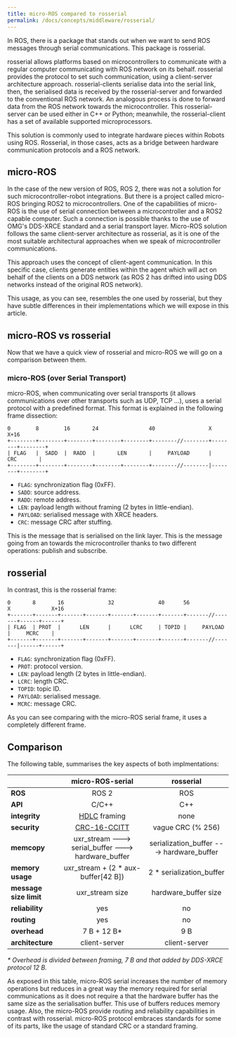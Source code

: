 ```yaml
---
title: micro-ROS compared to rosserial 
permalink: /docs/concepts/middleware/rosserial/
---
```


In ROS, there is a package that stands out when we want to send ROS messages through serial communications.
This package is rosserial.

rosserial allows platforms based on microcontrollers to communicate with a regular computer communicating with ROS network on its behalf.
rosserial provides the protocol to set such communication, using a client-server architecture approach.
rosserial-clients serialise data into the serial link, then, the serialised data is received by the rosserial-server and forwarded to the conventional ROS network.
An analogous process is done to forward data from the ROS network towards the microcontroller.
This rosserial-server can be used either in C++ or Python; meanwhile, the rosserial-client has a set of available supported microprocessors.

This solution is commonly used to integrate hardware pieces within Robots using ROS.
Rosserial, in those cases, acts as a bridge between hardware communication protocols and a ROS network.

## micro-ROS

In the case of the new version of ROS, ROS 2, there was not a solution for such microcontroller-robot integrations.
But there is a project called micro-ROS bringing ROS2 to microcontrollers.
One of the capabilities of micro-ROS is the use of serial connection between a microcontroller and a ROS2 capable computer.
Such a connection is possible thanks to the use of OMG's DDS-XRCE standard and a serial transport layer.
Micro-ROS solution follows the same client-server architecture as rosserial, as it is one of the most suitable architectural approaches when we speak of microcontroller communications.

This approach uses the concept of client-agent communication.
In this specific case, clients generate entities within the agent which will act on behalf of the clients on a DDS network (as ROS 2 has drifted into using DDS networks instead of the original ROS network).

This usage, as you can see, resembles the one used by rosserial, but they have subtle differences in their implementations which we will expose in this article.

## micro-ROS vs rosserial

Now that we have a quick view of rosserial and micro-ROS we will go on a comparison between them.

### micro-ROS (over Serial Transport)

micro-ROS, when communicating over serial transports (it allows communications over other transports such as UDP, TCP ...), uses a serial protocol with a predefined format.
This format is explained in the following frame dissection:

```
0        8        16       24                40                 X                 X+16
+--------+--------+--------+--------+--------+--------//--------+--------+--------+
| FLAG   |  SADD  |  RADD  |       LEN       |     PAYLOAD      |       CRC       |
+--------+--------+--------+--------+--------+--------//--------|--------+--------+
```

* `FLAG`: synchronization flag (0xFF).
* `SADD`: source address.
* `RADD`: remote address.
* `LEN`: payload length without framing (2 bytes in little-endian).
* `PAYLOAD`: serialised message with XRCE headers.
* `CRC`: message CRC after stuffing.

This is the message that is serialised on the link layer.
This is the message going from an towards the microcontroller thanks to two different operations: publish and subscribe.

## rosserial

In contrast, this is the rosserial frame:

```
0       8       16              32              40      56               X             X+16
+-------+-------+-------+-------+-------+-------+-------+-------//-------+------+------+
| FLAG  | PROT  |      LEN      |      LCRC     | TOPID |     PAYLOAD    |     MCRC    |
+-------+-------+-------+-------+-------+-------+-------+-------//-------|------+------+
```

* `FLAG`: synchronization flag (0xFF).
* `PROT`: protocol version.
* `LEN`: payload length (2 bytes in little-endian).
* `LCRC`: length CRC.
* `TOPID`: topic ID.
* `PAYLOAD`: serialised message.
* `MCRC`: message CRC.

As you can see comparing with the micro-ROS serial frame, it uses a completely different frame.

## Comparison

The following table, summarises the key aspects of both implmentations:

| | micro-ROS-serial | rosserial |
|:-|:-:|:-:|
| **ROS** | ROS 2 | ROS |
| **API** | C/C++ | C++ |
| **integrity** | [HDLC](https://en.wikipedia.org/wiki/High-Level_Data_Link_Control) framing | none |
| **security** | [CRC-16-CCITT](https://en.wikipedia.org/wiki/Cyclic_redundancy_check) | vague CRC (% 256) |
| **memcopy** | uxr_stream ---> serial_buffer ---> hardware_buffer | serialization_buffer ---> hardware_buffer |
| **memory usage** | uxr_stream + (2 * aux-buffer[42 B]) | 2 * serialization_buffer |
| **message size limit** | uxr_stream size | hardware_buffer size |
| **reliability** | yes | no |
| **routing** | yes | no |
| **overhead** | 7 B + 12 B* | 9 B |
| **architecture** | client-server | client-server |

_* Overhead is divided between framing, 7 B and that added by DDS-XRCE protocol 12 B._

As exposed in this table, micro-ROS serial increases the number of memory operations but reduces in a great way the memory required for serial communications as it does not require a that the hardware buffer has the same size as the serialisation buffer.
This use of buffers reduces memory usage.
Also, the micro-ROS provide routing and reliability capabilities in contrast with rosserial.
micro-ROS protocol embraces standards for some of its parts, like the usage of standard CRC or a standard framing.
